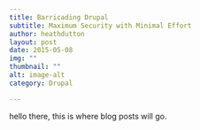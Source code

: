 ```yaml
---
title: Barricading Drupal
subtitle: Maximum Security with Minimal Effort
author: heathdutton
layout: post
date: 2015-05-08
img: ""
thumbnail: ""
alt: image-alt
category: Drupal

---
```

hello there, this is where blog posts will go.